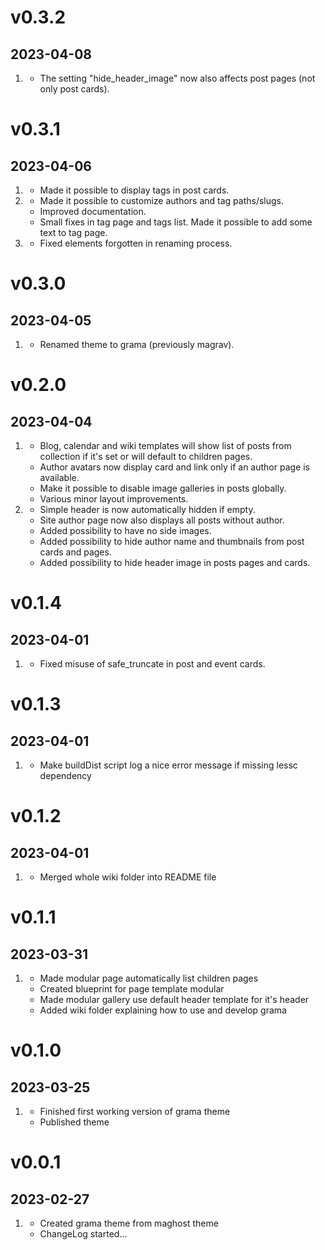 <!--
# v1.2.0
## 2056-07-29

1. [](#new)
    * New features added
    * Another new feature
2. [](#improved)
    * Improvement made
    * Another improvement
3. [](#bugfix)
     * Bugfix implemented
     * Another bugfix -->


# v0.3.2
## 2023-04-08

1. [](#improved)
    * The setting "hide_header_image" now also affects post pages (not only post cards).

# v0.3.1
## 2023-04-06

1. [](#new)
    * Made it possible to display tags in post cards.
2. [](#improved)
    * Made it possible to customize authors and tag paths/slugs.
    * Improved documentation.
    * Small fixes in tag page and tags list. Made it possible to add some text to tag page.
3. [](#bugfix)
    * Fixed elements forgotten in renaming process.

# v0.3.0
## 2023-04-05

1. [](#new)
    * Renamed theme to grama (previously magrav).

# v0.2.0
## 2023-04-04

1. [](#improved)
    * Blog, calendar and wiki templates will show list of posts from collection if it's set or will default to children pages.
    * Author avatars now display card and link only if an author page is available.
    * Make it possible to disable image galleries in posts globally.
    * Various minor layout improvements.
2. [](#new)
    * Simple header is now automatically hidden if empty.
    * Site author page now also displays all posts without author.
    * Added possibility to have no side images.
    * Added possibility to hide author name and thumbnails from post cards and pages.
    * Added possibility to hide header image in posts pages and cards.

# v0.1.4
## 2023-04-01

1. [](#bugfix)
    * Fixed misuse of safe_truncate in post and event cards.

# v0.1.3
## 2023-04-01

1. [](#improved)
    * Make buildDist script log a nice error message if missing lessc dependency

# v0.1.2
## 2023-04-01

1. [](#improved)
    * Merged whole wiki folder into README file

# v0.1.1
## 2023-03-31

1. [](#new)
    * Made modular page automatically list children pages
    * Created blueprint for page template modular
    * Made modular gallery use default header template for it's header
    * Added wiki folder explaining how to use and develop grama

# v0.1.0
## 2023-03-25

1. [](#new)
    * Finished first working version of grama theme
    * Published theme

# v0.0.1
## 2023-02-27

1. [](#new)
    * Created grama theme from maghost theme
    * ChangeLog started...
